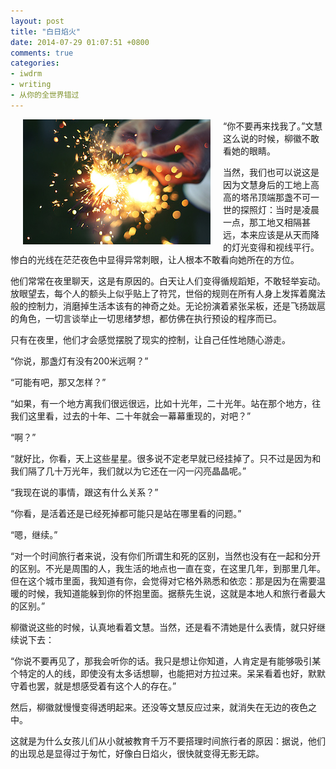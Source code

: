 ```yaml
---
layout: post
title: "白日焰火"
date: 2014-07-29 01:07:51 +0800
comments: true
categories: 
- iwdrm
- writing
- 从你的全世界错过
---
```


<img height="200" width="300" alt="spark" src="/downloads/images/2014_07/Black_Coal_Thin_Ice.jpg" align="left" style="margin:0px 20px;"/> “你不要再来找我了。”文慧这么说的时候，柳徽不敢看她的眼睛。

当然，我们也可以说这是因为文慧身后的工地上高高的塔吊顶端那盏不可一世的探照灯：当时是凌晨一点，那工地又相隔甚远，本来应该是从天而降的灯光变得和视线平行。惨白的光线在茫茫夜色中显得异常刺眼，让人根本不敢看向她所在的方位。

他们常常在夜里聊天，这是有原因的。白天让人们变得循规蹈矩，不敢轻举妄动。放眼望去，每个人的额头上似乎贴上了符咒，世俗的规则在所有人身上发挥着魔法般的控制力，消磨掉生活本该有的神奇之处。无论扮演着紧张呆板，还是飞扬跋扈的角色，一切言谈举止一切思绪梦想，都仿佛在执行预设的程序而已。     

只有在夜里，他们才会感觉摆脱了现实的控制，让自己任性地随心游走。

“你说，那盏灯有没有200米远啊？”

“可能有吧，那又怎样？”

“如果，有一个地方离我们很远很远，比如十光年，二十光年。站在那个地方，往我们这里看，过去的十年、二十年就会一幕幕重现的，对吧？”

“啊？”

“就好比，你看，天上这些星星。很多说不定老早就已经挂掉了。只不过是因为和我们隔了几十万光年，我们就以为它还在一闪一闪亮晶晶呢。”

“我现在说的事情，跟这有什么关系？”

“你看，是活着还是已经死掉都可能只是站在哪里看的问题。”

“嗯，继续。”

“对一个时间旅行者来说，没有你们所谓生和死的区别，当然也没有在一起和分开的区别。不光是周围的人，我生活的地点也一直在变，在这里几年，到那里几年。但在这个城市里面，我知道有你，会觉得对它格外熟悉和依恋：那是因为在需要温暖的时候，我知道能躲到你的怀抱里面。据蔡先生说，这就是本地人和旅行者最大的区别。”

柳徽说这些的时候，认真地看着文慧。当然，还是看不清她是什么表情，就只好继续说下去：

“你说不要再见了，那我会听你的话。我只是想让你知道，人肯定是有能够吸引某个特定的人的线，即使没有太多话想聊，也能把对方拉过来。呆呆看着也好，默默守着也罢，就是想感受着有这个人的存在。”

然后，柳徽就慢慢变得透明起来。还没等文慧反应过来，就消失在无边的夜色之中。

这就是为什么女孩儿们从小就被教育千万不要搭理时间旅行者的原因：据说，他们的出现总是显得过于匆忙，好像白日焰火，很快就变得无影无踪。

